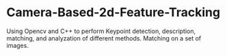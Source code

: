 # Camera-Based-2d-Feature-Tracking
Using Opencv and C++ to perform Keypoint detection, description, matching, and analyzation of different methods. 
Matching on a set of images. 
